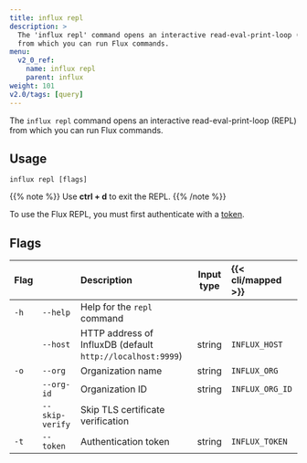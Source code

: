 ```yaml
---
title: influx repl
description: >
  The 'influx repl' command opens an interactive read-eval-print-loop (REPL)
  from which you can run Flux commands.
menu:
  v2_0_ref:
    name: influx repl
    parent: influx
weight: 101
v2.0/tags: [query]
---
```


The `influx repl` command opens an interactive read-eval-print-loop (REPL)
from which you can run Flux commands.

## Usage
```
influx repl [flags]
```

{{% note %}}
Use **ctrl + d** to exit the REPL.
{{% /note %}}

To use the Flux REPL, you must first authenticate with a [token](/v2.0/security/tokens/view-tokens/).

## Flags
| Flag |                 | Description                                                | Input type | {{< cli/mapped >}} |
|:---- |:---             |:-----------                                                |:----------:|:------------------ |
| `-h` | `--help`        | Help for the `repl` command                                |            |                    |
|      | `--host`        | HTTP address of InfluxDB (default `http://localhost:9999`) | string     | `INFLUX_HOST`      |
| `-o` | `--org`         | Organization name                                          | string     | `INFLUX_ORG`       |
|      | `--org-id`      | Organization ID                                            | string     | `INFLUX_ORG_ID`    |
|      | `--skip-verify` | Skip TLS certificate verification                          |            |                    |
| `-t` | `--token`       | Authentication token                                       | string     | `INFLUX_TOKEN`     |
